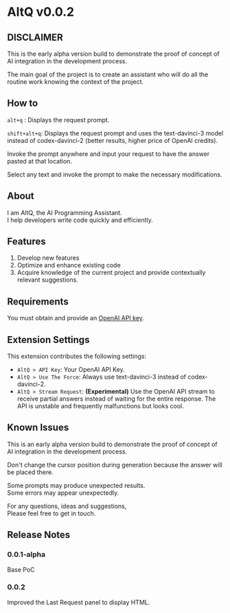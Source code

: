 # AltQ v0.0.2

## DISCLAIMER

This is the early alpha version build to demonstrate the proof of concept of AI integration in the development process.

The main goal of the project is to create an assistant who will do all the routine work knowing the context of the project.

## How to

`alt+q` : Displays the request prompt.

`shift+alt+q`: Displays the request prompt and uses the text-davinci-3 model instead of codex-davinci-2 (better results, higher price of OpenAI credits).

Invoke the prompt anywhere and input your request to have the answer pasted at that location.

Select any text and invoke the prompt to make the necessary modifications.

## About

I am AltQ, the AI Programming Assistant.<br />
I help developers write code quickly and efficiently.

## Features

1. Develop new features
1. Optimize and enhance existing code
1. Acquire knowledge of the current project and provide contextually relevant suggestions.

## Requirements

You must obtain and provide an [OpenAI API key](https://beta.openai.com/account/api-keys).

## Extension Settings

This extension contributes the following settings:

* `AltQ > API Key`: Your OpenAI API Key.
* `AltQ > Use The Force`: Always use text-davinci-3 instead of codex-davinci-2.
* `AltQ > Stream Request`: **(Experimental)** Use the OpenAI API stream to receive partial answers instead of waiting for the entire response. The API is unstable and frequently malfunctions but looks cool.


## Known Issues

This is an early alpha version build to demonstrate the proof of concept of AI integration in the development process.

Don't change the cursor position during generation because the answer will be placed there.

Some prompts may produce unexpected results.  
Some errors may appear unexpectedly.

For any questions, ideas and suggestions,  
Please feel free to get in touch.

## Release Notes
### 0.0.1-alpha
Base PoC

### 0.0.2
Improved the Last Request panel to display HTML.